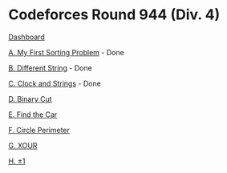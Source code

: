 # Codeforces Round 944 (Div. 4)

[Dashboard](https://codeforces.com/contest/1971)

[A. My First Sorting Problem](https://codeforces.com/contest/1971/problem/A) - Done

[B. Different String](https://codeforces.com/contest/1971/problem/B) - Done

[C. Clock and Strings](https://codeforces.com/contest/1971/problem/C) - Done

[D. Binary Cut](https://codeforces.com/contest/1971/problem/D)

[E. Find the Car](https://codeforces.com/contest/1971/problem/E)

[F. Circle Perimeter](https://codeforces.com/contest/1971/problem/F)

[G. XOUR](https://codeforces.com/contest/1971/problem/G)

[H. ±1](https://codeforces.com/contest/1971/problem/H)
